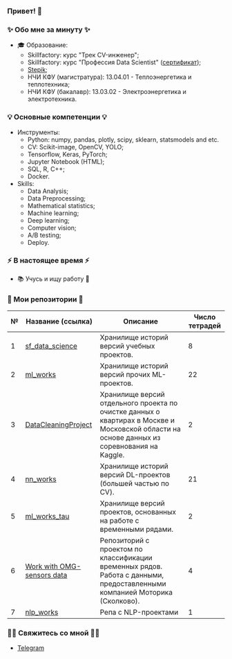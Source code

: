 ### Привет! 👋

### ✨ Обо мне за минуту ✨ 
* 🎓 Образование:
  - Skillfactory: курс "Трек CV-инженер";
  - Skillfactory: курс "Профессия Data Scientist" ([сертификат](https://cloud.mail.ru/public/2t1Q/SSXjmZxN7));
  - [Stepik](https://stepik.org/users/597504416/profile);
  - НЧИ КФУ (магистратура): 13.04.01 - Теплоэнергетика и теплотехника;
  - НЧИ КФУ (бакалавр): 13.03.02 - Электроэнергетика и электротехника.

### 💡 Основные компетенции 💡
- Инструменты:
    * Python: numpy, pandas, plotly, scipy, sklearn, statsmodels and etc.
    * CV: Scikit-image, OpenCV, YOLO;
    * Tensorflow, Keras, PyTorch;
    * Jupyter Notebook (HTML);
    * SQL, R, C++;
    * Docker.
- Skills:
    * Data Analysis;
    * Data Preprocessing;
    * Mathematical statistics;
    * Machine learning;
    * Deep learning;
    * Computer vision;
    * A/B testing;
    * Deploy.

### ⚡️ В настоящее время ⚡️
- 📚 Учусь и ищу работу 👀

### 💾 Мои репозитории 💾

|№|Название (ссылка)|Описание|Число тетрадей|
|-|-|-|-|
|1|[sf_data_science](https://github.com/khav-i/sf_data_science/blob/main/README.md)|Хранилище историй версий учебных проектов.|8|
|2|[ml_works](https://github.com/khav-i/ml_works/blob/master/README.md)|Хранилище историй версий прочих ML-проектов.|22|
|3|[DataCleaningProject](https://github.com/khav-i/DataCleaningProject/blob/master/README.md)|Хранилище версий отдельного проекта по очистке данных о квартирах в Москве и Московской области на основе данных из соревнования на Kaggle.|2|
|4|[nn_works](https://github.com/khav-i/nn_works/blob/master/README.md)|Хранилище историй версий DL-проектов (большей частью по CV).|21|
|5|[ml_works_tau](https://github.com/khav-i/ml_works_tau)|Хранилище версий проектов, основанных на работе с временными рядами.|2|
|6|[Work with OMG-sensors data](https://github.com/khav-i/Work-with-OMG-sensors-data)|Репозиторий с проектом по классификации временных рядов. Работа с данными, предоставленными компанией Моторика (Сколково).|4|
|7|[nlp_works](https://github.com/khav-i/nlp_works)|Репа с NLP-проектами|1|

### 🙌🏻 Свяжитесь со мной 🙌🏻
- [Telegram](http://t.me/khav_i)

